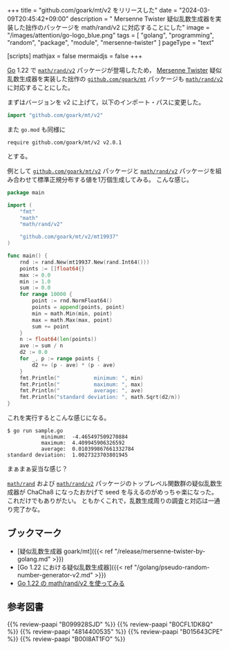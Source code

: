 +++
title = "github.com/goark/mt/v2 をリリースした"
date =  "2024-03-09T20:45:42+09:00"
description = " Mersenne Twister 疑似乱数生成器を実装した拙作のパッケージを math/rand/v2 に対応することにした"
image = "/images/attention/go-logo_blue.png"
tags = [ "golang", "programming", "random", "package", "module", "mersenne-twister" ]
pageType = "text"

[scripts]
  mathjax = false
  mermaidjs = false
+++

[Go] 1.22 で [`math/rand/v2`] パッケージが登場したため， [Mersenne Twister] 疑似乱数生成器を実装した拙作の [`github.com/goark/mt`][`github.com/goark/mt/v2`] パッケージも [`math/rand/v2`] に対応することにした。

まずはバージョンを v2 に上げて，以下のインポート・パスに変更した。

```go
import "github.com/goark/mt/v2"
```

また `go.mod` も同様に

```text
require github.com/goark/mt/v2 v2.0.1
```

とする。

例として [`github.com/goark/mt/v2`] パッケージと [`math/rand/v2`] パッケージを組み合わせて標準正規分布する値を1万個生成してみる。
こんな感じ。

```go
package main

import (
    "fmt"
    "math"
    "math/rand/v2"

    "github.com/goark/mt/v2/mt19937"
)

func main() {
    rnd := rand.New(mt19937.New(rand.Int64()))
    points := []float64{}
    max := 0.0
    min := 1.0
    sum := 0.0
    for range 10000 {
        point := rnd.NormFloat64()
        points = append(points, point)
        min = math.Min(min, point)
        max = math.Max(max, point)
        sum += point
    }
    n := float64(len(points))
    ave := sum / n
    d2 := 0.0
    for _, p := range points {
        d2 += (p - ave) * (p - ave)
    }
    fmt.Println("           minimum: ", min)
    fmt.Println("           maximum: ", max)
    fmt.Println("           average: ", ave)
    fmt.Println("standard deviation: ", math.Sqrt(d2/n))
}
```

これを実行するとこんな感じになる。

```text
$ go run sample.go
           minimum:  -4.465497509270884
           maximum:  4.409945906326592
           average:  0.010399867661332784
standard deviation:  1.0027323703801945
```

まぁまぁ妥当な感じ？

[`math/rand`] および [`math/rand/v2`] パッケージのトップレベル関数群の疑似乱数生成器が ChaCha8 になったおかげで seed を与えるのがめっちゃ楽になった。
これだけでもありがたい。
ともかくこれで，乱数生成周りの調査と対応は一通り完了かな。

## ブックマーク

- [疑似乱数生成器 goark/mt]({{< ref "/release/mersenne-twister-by-golang.md" >}})
- [Go 1.22 における疑似乱数生成器]({{< ref "/golang/pseudo-random-number-generator-v2.md" >}})
- [Go 1.22 の math/rand/v2 を使ってみる](https://zenn.dev/spiegel/articles/20240309-golang-math-rand-v2)

[Go]: https://go.dev/
[Mersenne Twister]: http://www.math.sci.hiroshima-u.ac.jp/~m-mat/MT/mt.html "Mersenne Twister: A random number generator (since 1997/10)"
[`math/rand/v2`]: https://pkg.go.dev/math/rand/v2 "rand package - math/rand - pkg.go.dev"
[`math/rand`]: https://pkg.go.dev/math/rand "rand package - math/rand - Go Packages"
[`io`]: https://golang.org/pkg/io/ "io - The Go Programming Language"
[`github.com/goark/mt/v2`]: https://github.com/goark/mt "goark/mt: Mersenne Twister; Pseudo Random Number Generator, Implemented by Golang"
[`crypto/rand`]: https://pkg.go.dev/crypto/rand "rand package - crypto/rand - pkg.go.dev"

## 参考図書

{{% review-paapi "B099928SJD" %}} <!-- プログラミング言語Go -->
{{% review-paapi "B0CFL1DK8Q" %}} <!-- Go言語 100Tips -->
{{% review-paapi "4814400535" %}} <!-- 効率的なGo : Efficient Go -->
{{% review-paapi "B015643CPE" %}} <!-- 暗号技術入門 第3版 -->
{{% review-paapi "B00I8AT1FO" %}} <!-- 数学ガール／乱択アルゴリズム -->
